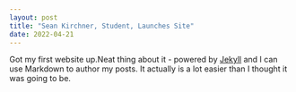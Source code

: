 ```yaml
---
layout: post
title: "Sean Kirchner, Student, Launches Site"
date: 2022-04-21
---
```


Got my first website up.Neat thing about it - powered by [Jekyll](http://jekyllrb.com) 
and I can use Markdown to author my posts. It actually is a 
lot easier than I thought it was going to be.
